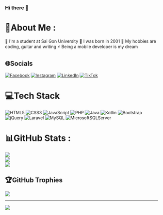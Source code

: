 ### Hi there 👋

<!--
**huukhuong/huukhuong** is a ✨ _special_ ✨ repository because its `README.md` (this file) appears on your GitHub profile.

Here are some ideas to get you started:

- 🔭 I’m currently working on ...
-  I’m currently learning ...
-  I’m looking to collaborate on ...
- 🤔 I’m looking for help with ...
- 💬 Ask me about ...
- 📫 How to reach me: ...
- 😄 Pronouns: ...
-  Fun fact: ...
-->


# 💫About Me :
🔭 I'm a student at Sai Gon University
🌱 I was born in 2001
👯 My hobbies are coding, guitar and writing
⚡ Being a mobile developer is my dream

## 🌐Socials
[![Facebook](https://img.shields.io/badge/Facebook-%231877F2.svg?logo=Facebook&logoColor=white)](https://facebook.com/kayden.khuong) 
[![Instagram](https://img.shields.io/badge/Instagram-%23E4405F.svg?logo=Instagram&logoColor=white)](https://instagram.com/tranhuu.khuong) 
[![LinkedIn](https://img.shields.io/badge/LinkedIn-%230077B5.svg?logo=linkedin&logoColor=white)](https://linkedin.com/in/huukhuongtran2510) 
[![TikTok](https://img.shields.io/badge/TikTok-%23000000.svg?logo=TikTok&logoColor=white)](https://tiktok.com/@huukhuong.tran) 

# 💻Tech Stack
![HTML5](https://img.shields.io/badge/html5-%23E34F26.svg?style=for-the-badge&logo=html5&logoColor=white) 
![CSS3](https://img.shields.io/badge/css3-%231572B6.svg?style=for-the-badge&logo=css3&logoColor=white) 
![JavaScript](https://img.shields.io/badge/javascript-%23323330.svg?style=for-the-badge&logo=javascript&logoColor=%23F7DF1E) 
![PHP](https://img.shields.io/badge/php-%23777BB4.svg?style=for-the-badge&logo=php&logoColor=white) 
![Java](https://img.shields.io/badge/java-%23ED8B00.svg?style=for-the-badge&logo=java&logoColor=white) 
![Kotlin](https://img.shields.io/badge/kotlin-%230095D5.svg?style=for-the-badge&logo=kotlin&logoColor=white) 
![Bootstrap](https://img.shields.io/badge/bootstrap-%23563D7C.svg?style=for-the-badge&logo=bootstrap&logoColor=white) 
![jQuery](https://img.shields.io/badge/jquery-%230769AD.svg?style=for-the-badge&logo=jquery&logoColor=white) 
![Laravel](https://img.shields.io/badge/laravel-%23FF2D20.svg?style=for-the-badge&logo=laravel&logoColor=white) 
![MySQL](https://img.shields.io/badge/mysql-%2300f.svg?style=for-the-badge&logo=mysql&logoColor=white) 
![MicrosoftSQLServer](https://img.shields.io/badge/Microsoft%20SQL%20Sever-CC2927?style=for-the-badge&logo=microsoft%20sql%20server&logoColor=white)
# 📊GitHub Stats :
![](https://github-readme-stats.vercel.app/api?username=huukhuong&theme=radical&hide_border=true&include_all_commits=true&count_private=true)<br/>
![](https://github-readme-streak-stats.herokuapp.com/?user=huukhuong&theme=radical&hide_border=true)<br/>
![](https://github-readme-stats.vercel.app/api/top-langs/?username=huukhuong&theme=radical&hide_border=true&include_all_commits=true&count_private=true&layout=compact)

## 🏆GitHub Trophies
![](https://github-profile-trophy.vercel.app/?username=huukhuong&theme=dracula&no-frame=false&no-bg=false&margin-w=4)

---
![](https://komarev.com/ghpvc/?username=huukhuong&label=Visitors+Count&color=brightgreen)


